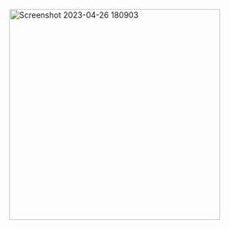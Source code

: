 <img width="380" alt="Screenshot 2023-04-26 180903" src="https://user-images.githubusercontent.com/99177572/234572609-fc0b12ca-4075-46ff-90fb-650aee936fe1.png">

